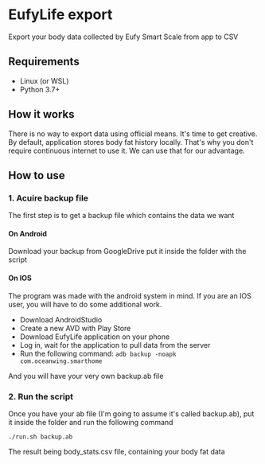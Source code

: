 # EufyLife export
Export your body data collected by Eufy Smart Scale from app to CSV

## Requirements
* Linux (or WSL)
* Python 3.7+

## How it works
There is no way to export data using official means.
It's time to get creative.
By default, application stores body fat history locally.
That's why you don't require continuous internet to use it.
We can use that for our advantage.

## How to use
### 1. Acuire backup file
The first step is to get a backup file which contains the data we want
#### On Android
Download your backup from GoogleDrive put it inside the folder with the script
#### On IOS
The program was made with the android system in mind.
If you are an IOS user, you will have to do some additional work.
* Download AndroidStudio
* Create a new AVD with Play Store
* Download EufyLife application on your phone
* Log in, wait for the application to pull data from the server
* Run the following command: `adb backup -noapk com.oceanwing.smarthome`

And you will have your very own backup.ab file
### 2. Run the script
Once you have your ab file (I'm going to assume it's called backup.ab), put it inside the folder and run the following command
```shell script
./run.sh backup.ab
```
The result being body_stats.csv file, containing your body fat data

